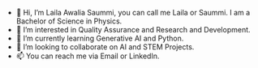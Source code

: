 - 👋 Hi, I’m Laila Awalia Saummi, you can call me Laila or Saummi. I am a Bachelor of Science in Physics.
- 👀 I’m interested in Quality Assurance and Research and Development.
- 🌱 I’m currently learning Generative AI and Python.
- 💞️ I’m looking to collaborate on AI and STEM Projects.
- 📫 You can reach me via Email or LinkedIn.
